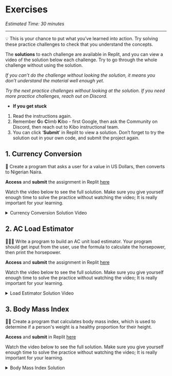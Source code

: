 # Exercises

_Estimated Time: 30 minutes_

---

💡 This is your chance to put what you’ve learned into action. 
Try solving these practice challenges to check that you understand the concepts.

The **solutions** to each challenge are available in Replit, and you can view a video of the solution below each challenge. 
Try to go through the whole challenge without using the solution.

_If you can’t do the challenge without looking the solution, it means you don’t understand the material well enough yet._

_Try the next practice challenges without looking at the solution. If you need more practice challenges, reach out on Discord._

- **If you get stuck** 
1. Read the instructions again. 
2. Remember **G**o **C**limb **K**ibo - first Google, then ask the Community on Discord, then reach out to Kibo instructional team. 
3. You can click ‘**Submit**’ in Replit to view a solution. Don’t forget to try the solution out in your own code, and submit the project again.



## 1. Currency Conversion

🏦 Create a program that asks a user for a value in US Dollars, then converts to Nigerian Naira.

**Access** and **submit** the assignment in Replit [here](https://replit.com/team/kibo-fpwp6/P11-Currency-Conversion)

<aside>

Watch the video below to see the full solution. 
Make sure you give yourself enough time to solve the practice without watching the video; It is really important for your learning.

<details><summary>Currency Conversion Solution Video</summary>

<div style="position: relative; padding-bottom: 56.25%; height: 0;"><iframe src="https://www.youtube.com/embed/urMYOnhxOiI" title="YouTube video player" frameborder="0" allow="accelerometer; autoplay; clipboard-write; encrypted-media; gyroscope; picture-in-picture" allowfullscreen style="position: absolute; top: 0; left: 0; width: 100%; height: 100%;"></iframe></div>
</details>

</aside>

## 2. AC Load Estimator

👩🏿‍💻 Write a program to build an AC unit load estimator. 
Your program should get input from the user, use the formula to calculate the horsepower, then print the horsepower.

**Access** and **submit** the assignment in Replit [here](https://replit.com/team/kibo-fpwp6/P13-AC-Load-Estimator)

<aside>

Watch the video below to see the full solution. 
Make sure you give yourself enough time to solve the practice without watching the video; It is really important for your learning.

<details><summary>Load Estimator Solution Video</summary>

<div style="position: relative; padding-bottom: 56.25%; height: 0;"><iframe src="https://www.youtube.com/embed/66tvjwqNiRU" title="YouTube video player" frameborder="0" allow="accelerometer; autoplay; clipboard-write; encrypted-media; gyroscope; picture-in-picture" allowfullscreen style="position: absolute; top: 0; left: 0; width: 100%; height: 100%;"></iframe></div>
    
    ******There is a typo in the code at the end of the video ("numbe" should be "number").*
</details>

</aside>

## 3. Body Mass Index

💪🏿 Create a program that calculates body mass index, which is used to determine if a person's weight is a healthy proportion for their height.

**Access** and **submit** in Replit [here](https://replit.com/team/kibo-fpwp6/P12-Body-Mass-Index)

<aside>

Watch the video below to see the full solution. 
Make sure you give yourself enough time to solve the practice without watching the video; It is really important for your learning.

<details><summary>Body Mass Index Solution</summary>

<div style="position: relative; padding-bottom: 56.25%; height: 0;"><iframe src="https://www.youtube.com/embed/vuy5ScUuMYk" title="YouTube video player" frameborder="0" allow="accelerometer; autoplay; clipboard-write; encrypted-media; gyroscope; picture-in-picture" allowfullscreen style="position: absolute; top: 0; left: 0; width: 100%; height: 100%;"></iframe></div>
</details>
</aside>
